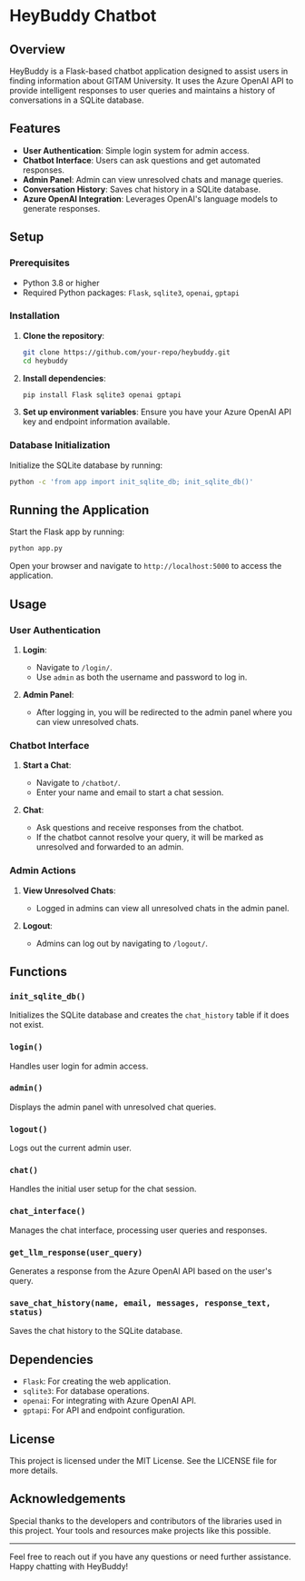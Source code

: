 # HeyBuddy Chatbot

## Overview

HeyBuddy is a Flask-based chatbot application designed to assist users in finding information about GITAM University. It uses the Azure OpenAI API to provide intelligent responses to user queries and maintains a history of conversations in a SQLite database.

## Features

- **User Authentication**: Simple login system for admin access.
- **Chatbot Interface**: Users can ask questions and get automated responses.
- **Admin Panel**: Admin can view unresolved chats and manage queries.
- **Conversation History**: Saves chat history in a SQLite database.
- **Azure OpenAI Integration**: Leverages OpenAI's language models to generate responses.

## Setup

### Prerequisites

- Python 3.8 or higher
- Required Python packages: `Flask`, `sqlite3`, `openai`, `gptapi`

### Installation

1. **Clone the repository**:
   ```sh
   git clone https://github.com/your-repo/heybuddy.git
   cd heybuddy
   ```

2. **Install dependencies**:
   ```sh
   pip install Flask sqlite3 openai gptapi
   ```

3. **Set up environment variables**:
   Ensure you have your Azure OpenAI API key and endpoint information available.

### Database Initialization

Initialize the SQLite database by running:
```sh
python -c 'from app import init_sqlite_db; init_sqlite_db()'
```

## Running the Application

Start the Flask app by running:
```sh
python app.py
```

Open your browser and navigate to `http://localhost:5000` to access the application.

## Usage

### User Authentication

1. **Login**:
   - Navigate to `/login/`.
   - Use `admin` as both the username and password to log in.

2. **Admin Panel**:
   - After logging in, you will be redirected to the admin panel where you can view unresolved chats.

### Chatbot Interface

1. **Start a Chat**:
   - Navigate to `/chatbot/`.
   - Enter your name and email to start a chat session.

2. **Chat**:
   - Ask questions and receive responses from the chatbot.
   - If the chatbot cannot resolve your query, it will be marked as unresolved and forwarded to an admin.

### Admin Actions

1. **View Unresolved Chats**:
   - Logged in admins can view all unresolved chats in the admin panel.

2. **Logout**:
   - Admins can log out by navigating to `/logout/`.

## Functions

### `init_sqlite_db()`
Initializes the SQLite database and creates the `chat_history` table if it does not exist.

### `login()`
Handles user login for admin access.

### `admin()`
Displays the admin panel with unresolved chat queries.

### `logout()`
Logs out the current admin user.

### `chat()`
Handles the initial user setup for the chat session.

### `chat_interface()`
Manages the chat interface, processing user queries and responses.

### `get_llm_response(user_query)`
Generates a response from the Azure OpenAI API based on the user's query.

### `save_chat_history(name, email, messages, response_text, status)`
Saves the chat history to the SQLite database.

## Dependencies

- `Flask`: For creating the web application.
- `sqlite3`: For database operations.
- `openai`: For integrating with Azure OpenAI API.
- `gptapi`: For API and endpoint configuration.

## License

This project is licensed under the MIT License. See the LICENSE file for more details.

## Acknowledgements

Special thanks to the developers and contributors of the libraries used in this project. Your tools and resources make projects like this possible.

---

Feel free to reach out if you have any questions or need further assistance. Happy chatting with HeyBuddy!
